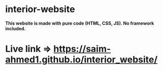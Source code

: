 # interior-website
<b>This website is made with pure code (HTML, CSS, JS). No framework included.</b>
# Live link => https://saim-ahmed1.github.io/interior_website/
